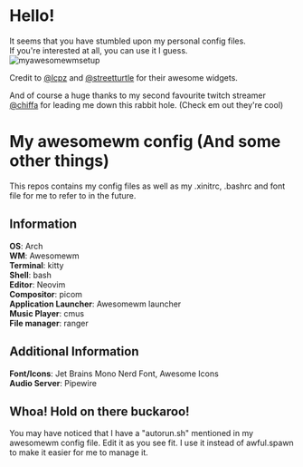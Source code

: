 # Hello!
It seems that you have stumbled upon my personal config files.  
If you're interested at all, you can use it I guess.  
![myawesomewmsetup](https://github.com/stwawbewwy/awesomewm/assets/98587775/55fb2b7a-6203-411c-8b87-4c36b85d6026)  

Credit to [@lcpz](https://github.com/lcpz/lain) and [@streetturtle](https://github.com/streetturtle/awesome-wm-widgets) for their awesome widgets.  

And of course a huge thanks to my second favourite twitch streamer [@chiffa](https://twitch.tv/ch1ffaa) for leading me down this rabbit hole. (Check em out they're cool)  

# My awesomewm config (And some other things)
This repos contains my config files as well as my .xinitrc, .bashrc and font file for me to refer to in the future. 

## Information  
**OS**: Arch  
**WM**: Awesomewm  
**Terminal**: kitty  
**Shell**: bash  
**Editor**: Neovim  
**Compositor**: picom  
**Application Launcher**: Awesomewm launcher  
**Music Player**: cmus  
**File manager**: ranger  

## Additional Information  
**Font/Icons**: Jet Brains Mono Nerd Font, Awesome Icons  
**Audio Server**: Pipewire  

## Whoa! Hold on there buckaroo!
You may have noticed that I have a "autorun.sh" mentioned in my awesomewm config file. Edit it as you see fit. I use it instead of awful.spawn to make it easier for me to manage it.
